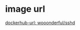 # image url

[dockerhub-url: wooonderful/sshd](https://hub.docker.com/repository/docker/wooonderful/sshd)


